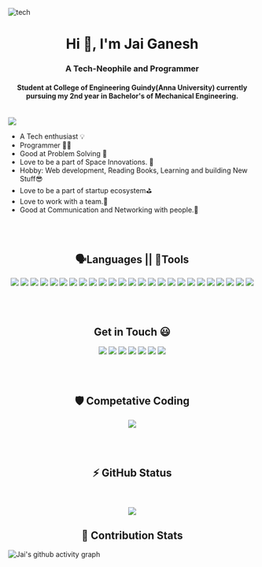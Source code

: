 ![tech](https://user-images.githubusercontent.com/73826061/132114763-0d283afd-46bc-461f-8993-2b57a9726fc5.gif)
<h1 align="center">Hi 👋, I'm Jai Ganesh</h1>
<h3 align="center">A Tech-Neophile and Programmer</h3>
<h4 align="center">Student at College of Engineering Guindy(Anna University) currently pursuing my 2nd year in Bachelor's of Mechanical Engineering.</h4>
<br>
<img src="https://komarev.com/ghpvc/?username=Jg-07&color=blueviolet" align="center"><br>

- A Tech enthusiast 💡
- Programmer 👨‍💻
- Good at Problem Solving 🔧
- Love to be a part of Space Innovations. 🌌
- Hobby: Web development, Reading Books, Learning and building New Stuff😎
- Love to be a part of startup ecosystem⛳
- Love to work with a team.🤝
- Good at Communication and Networking with people.🙋

<br/>
<br/>

<h2 align="center">🗣Languages  || 🔨Tools</h2>
<p align="center">
  <img src="https://img.shields.io/badge/C-00599C?style=for-the-badge&logo=c&logoColor=white" />
  <img src="https://img.shields.io/badge/C%2B%2B-00599C?style=for-the-badge&logo=c%2B%2B&logoColor=white" />
  <img src="https://img.shields.io/badge/JavaScript-323330?style=for-the-badge&logo=javascript&logoColor=F7DF1E" />
  <img src="https://img.shields.io/badge/Python-3776AB?style=for-the-badge&logo=python&logoColor=white" />
  <img src="https://img.shields.io/badge/HTML5-E34F26?style=for-the-badge&logo=html5&logoColor=white" />
  <img src="https://img.shields.io/badge/CSS3-1572B6?style=for-the-badge&logo=css3&logoColor=white" />
  <img src="https://img.shields.io/badge/Tailwind_CSS-38B2AC?style=for-the-badge&logo=tailwind-css&logoColor=white"/>
  <img src="https://img.shields.io/badge/Bootstrap-563D7C?style=for-the-badge&logo=bootstrap&logoColor=white" />
  <img src="https://img.shields.io/badge/Numpy-777BB4?style=for-the-badge&logo=numpy&logoColor=white" />
  <img src="https://img.shields.io/badge/json-5E5C5C?style=for-the-badge&logo=json&logoColor=white" />
  <img src="https://img.shields.io/badge/OpenCV-27338e?style=for-the-badge&logo=OpenCV&logoColor=white" />
  <img src="https://img.shields.io/badge/npm-CB3837?style=for-the-badge&logo=npm&logoColor=white" />
  <img src="https://img.shields.io/badge/Vite-B73BFE?style=for-the-badge&logo=vite&logoColor=FFD62E" />
  <img src="https://img.shields.io/badge/React-20232A?style=for-the-badge&logo=react&logoColor=61DAFB" />
  <img src="https://img.shields.io/badge/Jupyter-F37626.svg?&style=for-the-badge&logo=Jupyter&logoColor=white" />
  <img src="https://img.shields.io/badge/Xampp-F37623?style=for-the-badge&logo=xampp&logoColor=white" />
  <img src="https://img.shields.io/badge/Ubuntu-E95420?style=for-the-badge&logo=ubuntu&logoColor=white" />
  <img src="https://img.shields.io/badge/Adobe%20Illustrator-FF9A00?style=for-the-badge&logo=adobe%20illustrator&logoColor=white" />
  <img src="https://img.shields.io/badge/Figma-F24E1E?style=for-the-badge&logo=figma&logoColor=white" />
  <img src="https://img.shields.io/badge/Adobe-Premiere%20Pro-9999FF?style=for-the-badge&logo=Adobe-Premiere%20Pro&labelColor=2f2f5b&logoWidth=15" />
  <img src="https://img.shields.io/badge/Canva-%2300C4CC.svg?&style=for-the-badge&logo=Canva&logoColor=white" />
  <img src="https://img.shields.io/badge/blender-%23F5792A.svg?style=for-the-badge&logo=blender&logoColor=white" />
  <img src="https://img.shields.io/badge/GitHub-100000?style=for-the-badge&logo=github&logoColor=white" />
  <img src="https://img.shields.io/badge/Git-F05032?style=for-the-badge&logo=git&logoColor=white" />
  <img src="https://img.shields.io/badge/Vercel-000000?style=for-the-badge&logo=vercel&logoColor=white" />
</p>

<br/>
<br/>


<h2 align="center">Get in Touch 😃</h2>
<p align="center">
  <a href="https://dev.to/jg07_xd" target="blank"><img src="https://img.shields.io/badge/dev.to-0A0A0A?style=for-the-badge&logo=devdotto&logoColor=white"/></a>
  <a href="https://www.linkedin.com/in/jai-ganesh-baskar-a87b571ba" target="blank"><img src="https://img.shields.io/badge/LinkedIn-0077B5?style=for-the-badge&logo=linkedin&logoColor=white" /></a>
  <a href="https://twitter.com/j_a_i_g_02" target="blank"><img src="https://img.shields.io/badge/Twitter-1DA1F2?style=for-the-badge&logo=twitter&logoColor=white" /></a>
  <a href="jaiastrobaskar@gmail.com" target="blank"><img src="https://img.shields.io/badge/gmail-%23cc001f.svg?&style=for-the-badge&logo=gmail&logoColor=white"/></a>
  <a href="https://www.codewars.com/users/J_A_I_G07" target="blank"><img src="https://img.shields.io/badge/Codewars-B1361E?style=for-the-badge&logo=Codewars&logoColor=white" /></a>
  <a href="https://www.kaggle.com/jaiganeshbaskar/account" target="blank"><img src="https://img.shields.io/badge/Kaggle-20BEFF?style=for-the-badge&logo=Kaggle&logoColor=white" /></a>
  <a href="https://www.reddit.com/user/Existing_Sell7502" target="blank"><img src="https://img.shields.io/badge/Reddit-FF4500?style=for-the-badge&logo=reddit&logoColor=white" /></a>
</p>

<br/>
<br/>

<h2 align="center">🛡 Competative Coding</h2>
<p align="center">
<a href="https://www.codewars.com/users/J_A_I_G07"><img src="https://www.codewars.com/users/J_A_I_G07/badges/large"/></a>
</p>

<br/>
<br/>

<h2 align="center">⚡ GitHub Status</h2>
<br/>
<p align="center" >
  <img src="https://github-readme-stats.vercel.app/api?username=Jg-07&show_icons=true&theme=tokyonight" />
</p>

<h2 align="center">🤝 Contribution Stats</h2>

![Jai's github activity graph](https://activity-graph.herokuapp.com/graph?username=Jg-07&theme=react-dark)
